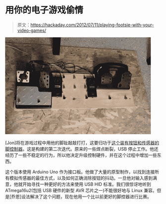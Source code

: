 # 用你的电子游戏偷情

> 原文：<https://hackaday.com/2012/07/11/playing-footsie-with-your-video-games/>

![](img/f25873634cf0a7aaf07c7cb4d441162a.png "playing-footsie-with-your-video-games")

[Jon]将在游戏过程中用他的脚趾敲敲打打，这要归功于[这个装有按钮和传感器的脚控制器](http://blog.asdfa.net/foot-controller-v2/)。这是构建的第二次迭代。原来的一些焊点断裂，USB 停止工作。他还经历了一些不稳定的行为，所以他决定升级控制硬件，并在这个过程中增加一些东西。

这个版本使用 Arduino Uno 作为接口板。他做了大量的原型制作，以找到连接所有模拟传感器的最佳方式，以及如何正确消除按钮的抖动。一旦他对输入感到满意，他就开始寻找一种更好的方法来使用 USB HID 标准。我们很惊讶地听到 ATmega16u2(包括 USB 硬件的新型 AVR 芯片之一)不能很好地与 Linux 兼容。但是[乔恩]设法解决了这个问题，现在他用一个比以前更好的脚控器进行比赛。